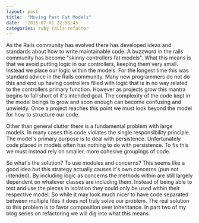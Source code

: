 ```yaml
---
layout: post
title:  "Moving Past Fat Models"
date:   2015-07-01 22:53:45
categories: ruby rails refactor
---
```

As the Rails community has evolved there has developed ideas and standards about how to write maintainable code. A buzzword in the rails community has become "skinny controllers fat models". What this means is that we avoid putting logic in our controllers, keeping them very small. Instead we place our logic within the models. For the longest time this was standard advice in the Rails community. Many new programmers do not do this and end up having controllers filled with logic that is in no way related to the controllers primary function. However as projects grow this mantra begins to fall short of it's intended goal. The complexity of the code kept in the model beings to grow and soon enough can become confusing and unwieldy. Once a project reaches this point we must look beyond the model for how to structure our code.

Other than general clutter there is a fundamental problem with large models. In many cases this code violates the single responsibility principle. The model's primary purpose is to deal with persistence. Unfortunately code placed in models often has nothing to do with persistence. To fix this we must instead rely on smaller, more cohesive groupings of code.

So what's the solution? To use modules and concerns? This seems like a good idea but this strategy actually causes it's own concerns (pun not intended). By including logic as concerns the methods within are still largely dependent on whatever classes are including them. Instead of being able to test and use the pieces in isolation they could only be used within their respective model. So while it may look much nicer to have code separated between multiple files it does not truly solve our problem. The real solution to this problem is to favor composition over inheritance. In part two of my blog series on refactoring we will dig into what this means.
